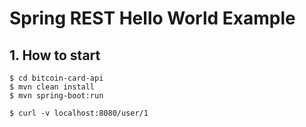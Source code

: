 # Spring REST Hello World Example


## 1. How to start
```
$ cd bitcoin-card-api
$ mvn clean install
$ mvn spring-boot:run

$ curl -v localhost:8080/user/1
```